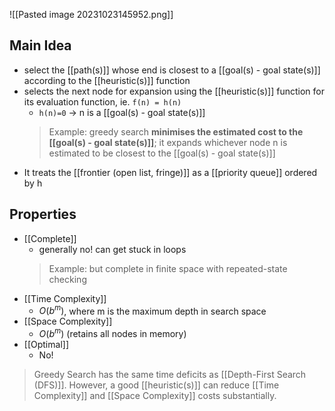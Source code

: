 ![[Pasted image 20231023145952.png]]

## Main Idea
- select the [[path(s)]] whose end is closest to a [[goal(s) - goal state(s)]] according to the [[heuristic(s)]] function
- selects the next node for expansion using the [[heuristic(s)]] function for its evaluation function, ie. `f(n) = h(n)`
    - `h(n)=0` → n is a [[goal(s) - goal state(s)]]
    > Example: greedy search **minimises the estimated cost to the [[goal(s) - goal state(s)]]**; it expands whichever node n is estimated to be closest to the [[goal(s) - goal state(s)]]
- It treats the [[frontier (open list, fringe)]] as a [[priority queue]] ordered by h

## Properties
- [[Complete]] 
	- generally no! can get stuck in loops
    > Example: but complete in finite space with repeated-state checking
- [[Time Complexity]]
	- $O(b^m)$, where m is the maximum depth in search space
- [[Space Complexity]]
	- $O(b^m)$ (retains all nodes in memory)
- [[Optimal]]
	- No!

>Greedy Search has the same time deficits as [[Depth-First Search (DFS)]]. 
>However, a good [[heuristic(s)]] can reduce [[Time Complexity]] and [[Space Complexity]] costs substantially.